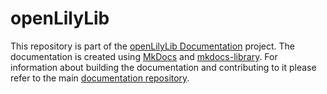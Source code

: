 # openLilyLib

This repository is part of the
[openLilyLib Documentation](https://github.com/openlilylib-documentation)
project. The documentation is created using [MkDocs](https://www.mkdocs.org) and
[mkdocs-library](https://uliska.github.io/mkdocs-library). For information about
building the documentation and contributing to it please refer to the main
[documentation repository](https://github.com/openlilylib-documentation/openlilylib-documentation.github.io).
